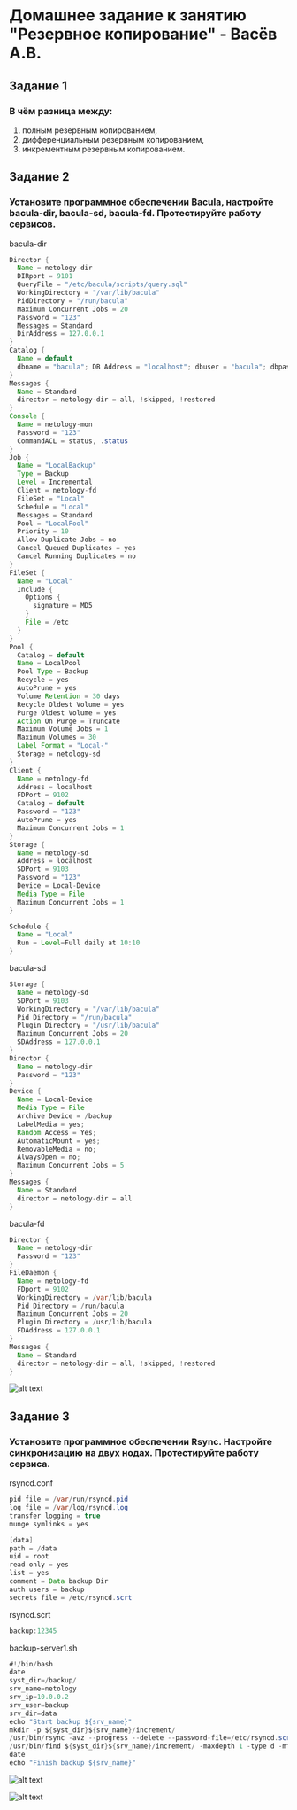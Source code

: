 # Домашнее задание к занятию "Резервное копирование" - Васёв А.В.

## Задание 1
### В чём разница между:
1. полным резервным копированием,
2. дифференциальным резервным копированием,
3. инкрементным резервным копированием.

## Задание 2
### Установите программное обеспечении Bacula, настройте bacula-dir, bacula-sd, bacula-fd. Протестируйте работу сервисов.

bacula-dir
```java
Director {
  Name = netology-dir
  DIRport = 9101
  QueryFile = "/etc/bacula/scripts/query.sql"
  WorkingDirectory = "/var/lib/bacula"
  PidDirectory = "/run/bacula"
  Maximum Concurrent Jobs = 20
  Password = "123"
  Messages = Standard
  DirAddress = 127.0.0.1
}
Catalog {
  Name = default
  dbname = "bacula"; DB Address = "localhost"; dbuser = "bacula"; dbpassword = "12345678"
}
Messages {
  Name = Standard
  director = netology-dir = all, !skipped, !restored
}
Console {
  Name = netology-mon
  Password = "123"
  CommandACL = status, .status
}
Job {
  Name = "LocalBackup"
  Type = Backup
  Level = Incremental
  Client = netology-fd
  FileSet = "Local"
  Schedule = "Local"
  Messages = Standard
  Pool = "LocalPool"
  Priority = 10
  Allow Duplicate Jobs = no
  Cancel Queued Duplicates = yes
  Cancel Running Duplicates = no
}
FileSet {
  Name = "Local"
  Include {
    Options {
      signature = MD5
    }
    File = /etc
  }
}
Pool {
  Catalog = default
  Name = LocalPool
  Pool Type = Backup
  Recycle = yes
  AutoPrune = yes
  Volume Retention = 30 days
  Recycle Oldest Volume = yes
  Purge Oldest Volume = yes
  Action On Purge = Truncate
  Maximum Volume Jobs = 1
  Maximum Volumes = 30
  Label Format = "Local-"
  Storage = netology-sd
}
Client {
  Name = netology-fd
  Address = localhost
  FDPort = 9102
  Catalog = default
  Password = "123"
  AutoPrune = yes
  Maximum Concurrent Jobs = 1
}
Storage {
  Name = netology-sd
  Address = localhost
  SDPort = 9103
  Password = "123"
  Device = Local-Device
  Media Type = File
  Maximum Concurrent Jobs = 1
}

Schedule {
  Name = "Local"
  Run = Level=Full daily at 10:10
}
```

bacula-sd
```java
Storage {
  Name = netology-sd
  SDPort = 9103
  WorkingDirectory = "/var/lib/bacula"
  Pid Directory = "/run/bacula"
  Plugin Directory = "/usr/lib/bacula"
  Maximum Concurrent Jobs = 20
  SDAddress = 127.0.0.1
}
Director {
  Name = netology-dir
  Password = "123"
}
Device {
  Name = Local-Device
  Media Type = File
  Archive Device = /backup
  LabelMedia = yes;
  Random Access = Yes;
  AutomaticMount = yes;
  RemovableMedia = no;
  AlwaysOpen = no;
  Maximum Concurrent Jobs = 5
}
Messages {
  Name = Standard
  director = netology-dir = all
}
```

bacula-fd
```java
Director {
  Name = netology-dir
  Password = "123"
}
FileDaemon {
  Name = netology-fd
  FDport = 9102
  WorkingDirectory = /var/lib/bacula
  Pid Directory = /run/bacula
  Maximum Concurrent Jobs = 20
  Plugin Directory = /usr/lib/bacula
  FDAddress = 127.0.0.1
}
Messages {
  Name = Standard
  director = netology-dir = all, !skipped, !restored
}
```
![alt text](https://github.com/rus42/Backup/blob/main/Task_2.png)

## Задание 3
### Установите программное обеспечении Rsync. Настройте синхронизацию на двух нодах. Протестируйте работу сервиса.

rsyncd.conf
```java
pid file = /var/run/rsyncd.pid
log file = /var/log/rsyncd.log
transfer logging = true
munge symlinks = yes

[data]
path = /data
uid = root
read only = yes
list = yes
comment = Data backup Dir
auth users = backup
secrets file = /etc/rsyncd.scrt
```

rsyncd.scrt
```java
backup:12345
```

backup-server1.sh
```java
#!/bin/bash
date
syst_dir=/backup/
srv_name=netology
srv_ip=10.0.0.2
srv_user=backup
srv_dir=data
echo "Start backup ${srv_name}"
mkdir -p ${syst_dir}${srv_name}/increment/
/usr/bin/rsync -avz --progress --delete --password-file=/etc/rsyncd.scrt ${srv_user}@${srv_ip}::${srv_dir} ${syst_dir}>
/usr/bin/find ${syst_dir}${srv_name}/increment/ -maxdepth 1 -type d -mtime +30 -exec rm -rf {} \;
date
echo "Finish backup ${srv_name}"
```

![alt text](https://github.com/rus42/Backup/blob/main/Task_3.1.png)

![alt text](https://github.com/rus42/Backup/blob/main/Task_3.2.png)




